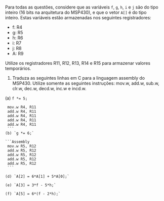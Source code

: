 Para todas as questões, considere que as variáveis `f`, `g`, `h`, `i` e `j` são do tipo inteiro (16 bits na arquitetura do MSP430), e que o vetor `A[]` é do tipo inteiro. Estas variáveis estão armazenadas nos seguintes registradores:

- f: R4
- g: R5
- h: R6
- i: R7
- j: R8
- A: R9

Utilize os registradores R11, R12, R13, R14 e R15 para armazenar valores temporários.

1. Traduza as seguintes linhas em C para a linguagem assembly do MSP430. Utilize somente as seguintes instruções: mov.w, add.w, sub.w, clr.w, dec.w, decd.w, inc.w e incd.w.

(a) `f *= 5;`

   ```Assembly
    mov.w R4, R11
    add.w R4, R11
    add.w R4, R11
    add.w R4, R11
    add.w R4, R11
    ```
(b) `g *= 6;`

```Assembly
    mov.w R5, R12
    add.w R5, R12
    add.w R5, R12
    add.w R5, R12
    add.w R5, R12
    ```

(d) `A[2] = 6*A[1] + 5*A[0];`

(e) `A[3] = 3*f - 5*h;`

(f) `A[5] = 6*(f - 2*h);`
